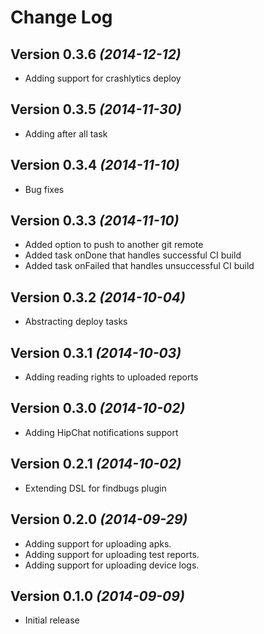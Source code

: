 # Change Log

## Version 0.3.6 *(2014-12-12)*

 * Adding support for crashlytics deploy

## Version 0.3.5 *(2014-11-30)*

 * Adding after all task

## Version 0.3.4 *(2014-11-10)*

 * Bug fixes

## Version 0.3.3 *(2014-11-10)*

 * Added option to push to another git remote
 * Added task onDone that handles successful CI build
 * Added task onFailed that handles unsuccessful CI build

## Version 0.3.2 *(2014-10-04)*

 * Abstracting deploy tasks

## Version 0.3.1 *(2014-10-03)*

 * Adding reading rights to uploaded reports

## Version 0.3.0 *(2014-10-02)*

 * Adding HipChat notifications support

## Version 0.2.1 *(2014-10-02)*

 * Extending DSL for findbugs plugin

## Version 0.2.0 *(2014-09-29)*

 * Adding support for uploading apks.
 * Adding support for uploading test reports.
 * Adding support for uploading device logs.

## Version 0.1.0 *(2014-09-09)*

 * Initial release  
